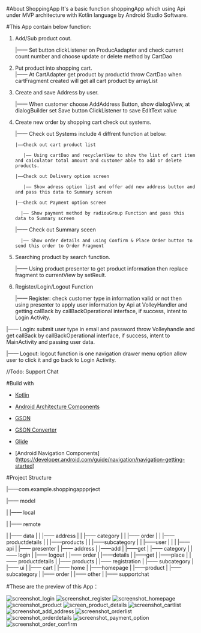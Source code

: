 #About ShoppingApp
It's a basic function shoppingApp which using Api under MVP architecture with Kotlin language by Android Studio Software.

#This App contain below function:
1. Add/Sub product cout.
   
   |—— Set button clickListener on ProducAadapter and check current count number and choose update or delete method by CartDao
 
2. Put product into shopping cart.  
   |—— At CartAdapter get product by productId throw CartDao when cartFragment created  will get all cart product by arrayList   
   
3. Create and save Address by user.  
   
   |—— When customer choose AddAddress Button, show dialogView, at dialogBuilder set Save button ClickListener to save EditText value
   
4. Create new order by shopping cart check out systems.
   
   |—— Check out Systems include 4 diffrent function at below:
       
       |——Check out cart product list
          
          |—— Using cartDao and recyclerView to show the list of cart item and caiculator total amount and customer able to add or delete products.
       
       |——Check out Delivery option screen
          
          |—— Show adress option list and offer add new address button and and pass this data to Summary screen
       
       |——Check out Payment option screen
         
         |—— Show payment method by radiouGroup Function and pass this data to Summary screen
      
      |—— Check out Summary sceen
         
         |—— Show order details and using Confirm & Place Order button to send this order to Order Fragment
       
5. Searching product by search function.
   
   |—— Using product presenter to get product information then replace fragment to currentView by setReult. 
   
6. Register/Login/Logout Function
   
   |—— Register: check customer type in information valid or not then using presenter to apply user information by Api at VolleyHandler and getting calBack by                          callBackOperational interface, if success, intent to Login Activity.
  
  |—— Login:    submit user type in email and password throw Volleyhandle and get callBack by callBackOperational interface, if success, intent to MainActivity and                    passing user data.
   
   |—— Logout:   logout function is one navigation drawer menu option allow user to click it and go back to Login Activity.
   
   //Todo: Support Chat

#Build with

- [Kotlin](https://kotlinlang.org/) 

- [Android Architecture Components](https://developer.android.com/topic/libraries/architecture) 

- [GSON](https://github.com/google/gson)

- [GSON Converter](https://github.com/square/retrofit/tree/master/retrofit-converters/gson) 

- [Glide](https://github.com/bumptech/glide) 

- [Android Navigation Components] (https://developer.android.com/guide/navigation/navigation-getting-started)

#Project Structure 

|——com.example.shoppingappprject    

|—— model

|   |—— local

|   |—— remote

|       |—— data
|       |   |—— address
|       |   |—— category
|       |   |—— order
|       |   |—— productdetails
|       |   |——products
|       |   |——subcategory
|       |   |——user
|       |
|       |—— api
|
|—— presenter
|   |—— address
|       |——add
|       |——get
|   |—— category
|   |—— login
|   |—— logout
|   |—— order
|       |——details
|       |——get
|       |——place
|   |—— productdetails
|   |—— products
|   |—— registration
|   |—— subcategory
|       
|—— ui
|   |—— cart
|   |—— home
|       |——homepage
|       |——product
|       |——subcategory
|   |—— order
|   |—— other
|   |—— supportchat





#These are the preview of this App：

![screenshot_login](https://user-images.githubusercontent.com/112971217/190646617-ec4f17a7-b669-426e-b397-45e58e37f40f.png)
![screenshot_register](https://user-images.githubusercontent.com/112971217/190646620-141c3999-f1d6-442a-a7d4-61a9dcde8123.png)
![screenshot_homepage](https://user-images.githubusercontent.com/112971217/190646621-c472a843-169f-47df-90ae-0275ad393947.png)
![screenshot_product](https://user-images.githubusercontent.com/112971217/190646623-bcb5da6f-db16-4f72-a951-a66793500bf1.png)
![screen_product_details](https://user-images.githubusercontent.com/112971217/190646627-be1d2f57-c139-4c08-9be0-ec0346a7beda.png)
![screenshot_cartlist](https://user-images.githubusercontent.com/112971217/190646628-d5e9f5aa-19e1-4492-8dca-7b71be10a1e7.png)
![screenshot_add_address](https://user-images.githubusercontent.com/112971217/190646629-6dc84ba9-d78e-4f5e-90c5-46c9c7157ecb.png)
![screenshot_orderlist](https://user-images.githubusercontent.com/112971217/190646653-5baf676f-d30d-497d-b335-ba24ee955b8d.png)
![screenshot_orderdetails](https://user-images.githubusercontent.com/112971217/190646656-271b283f-6cdd-47bd-8c42-5cbbc5b3c54e.png)
![screenshot_payment_option](https://user-images.githubusercontent.com/112971217/190646657-4b0de220-4200-4995-b8df-398091437809.png)
![screenshot_order_confirm](https://user-images.githubusercontent.com/112971217/190646659-fdb6489f-a9c6-4387-9003-684cfa66435f.png)
